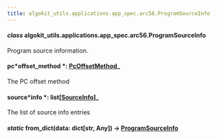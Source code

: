 ```yaml
---
title: algokit_utils.applications.app_spec.arc56.ProgramSourceInfo
---
```


#### _class_ algokit_utils.applications.app_spec.arc56.ProgramSourceInfo

Program source information.

#### pc*offset_method *: [PcOffsetMethod](#algokit_utils.applications.app_spec.arc56.PcOffsetMethod)\_

The PC offset method

#### source*info *: list[[SourceInfo](#algokit_utils.applications.app_spec.arc56.SourceInfo)]\_

The list of source info entries

#### _static_ from_dict(data: dict[str, Any]) → [ProgramSourceInfo](#algokit_utils.applications.app_spec.arc56.ProgramSourceInfo)
